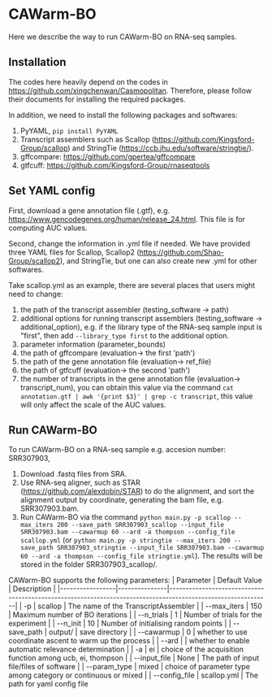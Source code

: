 # CAWarm-BO

Here we describe the way to run CAWarm-BO on RNA-seq samples. 

## Installation 

The codes here heavily depend on the codes in https://github.com/xingchenwan/Casmopolitan. Therefore, please follow their documents for installing the required packages. 

In addition, we need to install the following packages and softwares: 

1. PyYAML, `pip install PyYAML`
2. Transcript assemblers such as Scallop (https://github.com/Kingsford-Group/scallop) and StringTie (https://ccb.jhu.edu/software/stringtie/).
3. gffcompare: https://github.com/gpertea/gffcompare
4. gtfcuff: https://github.com/Kingsford-Group/rnaseqtools

## Set YAML config 

First, download a gene annotation file (.gtf), e.g. https://www.gencodegenes.org/human/release_24.html. This file is for computing AUC values. 

Second, change the information in .yml file if needed. We have provided three YAML files for Scallop, Scallop2 (https://github.com/Shao-Group/scallop2), and StringTie, but one can also create new .yml for other softwares. 

Take scallop.yml as an example, there are several places that users might need to change:

1. the path of the transcript assembler (testing_software -> path)
2. additional options for running transcript assemblers (testing_software -> additional_option), e.g. if the library type of the RNA-seq sample input is "first", then add `--library_type first` to the additional option.
3. parameter information (parameter_bounds)
4. the path of gffcompare (evaluation-> the first 'path')
5. the path of the gene annotation file (evaluation-> ref_file)
6. the path of gtfcuff (evaluation-> the second 'path')
7. the number of transcripts in the gene annotation file (evaluation-> transcript_num), you can obtain this value via the command `cat annotation.gtf | awk '{print $3}' | grep -c transcript`, this value will only affect the scale of the AUC values. 

## Run CAWarm-BO

To run CAWarm-BO on a RNA-seq sample e.g. accesion number: SRR307903, 

1. Download .fastq files from SRA.
2. Use RNA-seq aligner, such as STAR (https://github.com/alexdobin/STAR) to do the alignment, and sort the alignment output by coordinate, generating the bam file, e.g. SRR307903.bam.
3. Run CAWarm-BO via the command `python main.py -p scallop --max_iters 200 --save_path SRR307903_scallop --input_file SRR307903.bam --cawarmup 60 --ard -a thompson --config_file scallop.yml` (or `python main.py -p stringtie --max_iters 200 --save_path SRR307903_stringtie --input_file SRR307903.bam --cawarmup 60 --ard -a thompson --config_file stringtie.yml`). The results will be stored in the folder SRR307903_scallop/. 

CAWarm-BO supports the following parameters:
| Parameter       | Default Value | Description                                                                                                 |
|-----------------|---------------|-------------------------------------------------------------------------------------------------------------|
| -p              | scallop          | The name of the TranscriptAssembler                                                             |
| --max_iters     | 150           | Maximum number of BO iterations                                                                             |
| --n_trials      | 1            | Number of trials for the experiment                                                                         |
| --n_init        | 10            | Number of initialising random points                                                                        |
| --save_path     | output/       | save directory                                                                            |
| --cawarmup      | 0             | whether to use coordinate ascent to warm up the process                                                     |
| --ard           |               | whether to enable automatic relevance determination                                           |
| -a              | ei            | choice of the acquisition function among ucb, ei, thompson                                                  |
| --input_file    | None          | The path of input file/files of software                                                                    |
| --param_type    | mixed         | choice of parameter type among category or continuous or mixed                                              |
| --config_file | scallop.yml     | The path for yaml config file        
